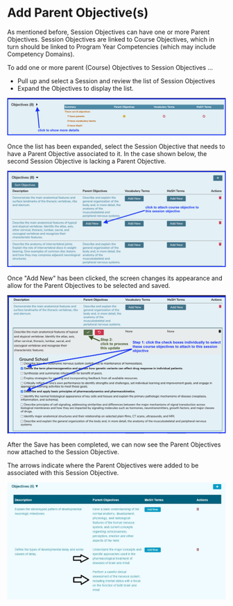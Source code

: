 # Add Parent Objective(s)

As mentioned before, Session Objectives can have one or more Parent Objectives. Session Objectives are linked to Course Objectives, which in turn should be linked to Program Year Competencies (which may include Competency Domains).

To add one or more parent (Course) Objectives to Session Objectives ...

* Pull up and select a Session and review the list of Session Objectives
* Expand the Objectives to display the list.  

![get details](../../images/add_session_obj_parent/get_details.png)

Once the list has been expanded, select the Session Objective that needs to have a Parent Objective associated to it. In the case shown below, the second Session Objective is lacking a Parent Objective.

![add parent objective](../../images/add_session_obj_parent/add_parent_objective.png)

Once "Add New" has been clicked, the screen changes its appearance and allow for the Parent Objectives to be selected and saved.

![select parent objectives](../../images/add_session_obj_parent/select_parent_objectives.png)

After the Save has been completed, we can now see the Parent Objectives now attached to the Session Objective.

The arrows indicate where the Parent Objectives were added to be associated with this Session Objective.

![Parent Objective - attached](../../images/add_session_obj_parent/parent_obj_attached.jpg)

